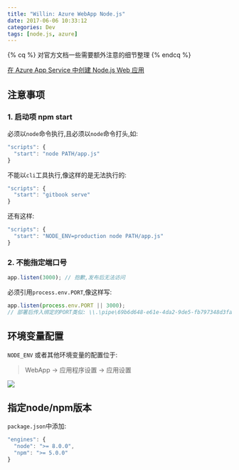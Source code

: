 ```yaml
---
title: "Willin: Azure WebApp Node.js"
date: 2017-06-06 10:33:12
categories: Dev
tags: [node.js, azure]
---
```


{% cq %}
对官方文档一些需要额外注意的细节整理
{% endcq %}

[在 Azure App Service 中创建 Node.js Web 应用](https://www.azure.cn/documentation/articles/web-sites-nodejs-develop-deploy-mac/)

## 注意事项

### 1. 启动项 npm start

必须以`node`命令执行,且必须以`node`命令打头,如:

```js
"scripts": {
  "start": "node PATH/app.js"
}
```

不能以`cli`工具执行,像这样的是无法执行的:

```js
"scripts": {
  "start": "gitbook serve"
}
```

<!--more-->

还有这样:

```js
"scripts": {
  "start": "NODE_ENV=production node PATH/app.js"
}
```

### 2. 不能指定端口号

```js
app.listen(3000); // 抱歉,发布后无法访问
```

必须引用`process.env.PORT`,像这样写:

```js
app.listen(process.env.PORT || 3000);
// 部署后传入绑定的PORT类似: \\.\pipe\69b6d648-e61e-4da2-9de5-fb797348d3fa 
```


## 环境变量配置

`NODE_ENV` 或者其他环境变量的配置位于:

> WebApp -> 应用程序设置 -> 应用设置

![](https://cloud.githubusercontent.com/assets/1890238/26770714/ac0ede34-49eb-11e7-8850-9c9740dc48d2.png)

## 指定node/npm版本

`package.json`中添加:

```js
"engines": {
  "node": ">= 8.0.0",
  "npm": ">= 5.0.0"
}
```
 